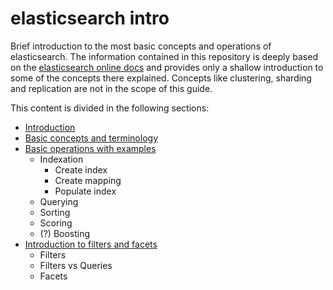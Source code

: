 # elasticsearch intro

Brief introduction to the most basic concepts and operations of elasticsearch.
The information contained in this repository is deeply based on the [elasticsearch online docs](http://www.elasticsearch.org/guide/en/elasticsearch/reference/current/index.html) and provides only a shallow introduction to some of the concepts there explained.
Concepts like clustering, sharding and replication are not in the scope of this guide.

This content is divided in the following sections:

- [Introduction](intro.md)
- [Basic concepts and terminology](terminology.md)
- [Basic operations with examples](basic_operations_intro.md)
  - Indexation
    - Create index
    - Create mapping
    - Populate index
  - Querying
  - Sorting
  - Scoring
  - (?) Boosting
- [Introduction to filters and facets](filters_and_facets_intro.md)
  - Filters
  - Filters vs Queries
  - Facets
